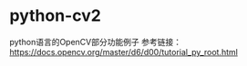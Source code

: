 # python-cv2
python语言的OpenCV部分功能例子
参考链接：https://docs.opencv.org/master/d6/d00/tutorial_py_root.html
